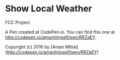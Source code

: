 # Show Local Weather
FCC Project

A Pen created at CodePen.io. You can find this one at http://codepen.io/amanhimself/pen/RRZaEY.

Copyright (c) 2016 by [Aman Mittal] (http://codepen.io/amanhimself/pen/RRZaEY)
